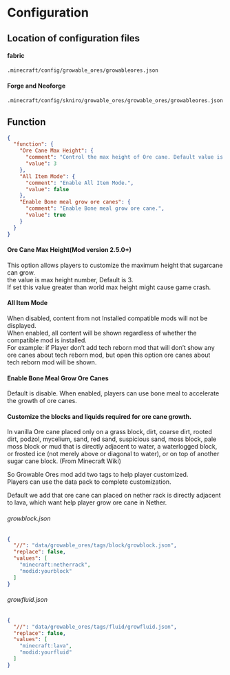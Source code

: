 # Configuration

## Location of configuration files
#### fabric
```txt
.minecraft/config/growable_ores/growableores.json
```

#### Forge and Neoforge
```txt
.minecraft/config/skniro/growable_ores/growable_ores/growableores.json
```

## Function
```json
{
  "function": {
    "Ore Cane Max Height": {
      "comment": "Control the max height of Ore cane. Default value is 3.",
      "value": 3
    },
    "All Item Mode": {
      "comment": "Enable All Item Mode.",
      "value": false
    },
    "Enable Bone meal grow ore canes": {
      "comment": "Enable Bone meal grow ore cane.",
      "value": true
    }
  }
}
```

#### Ore Cane Max Height(Mod version 2.5.0+)
This option allows players to customize the maximum height that sugarcane can grow.  
the value is max height number, Default is 3.  
If set this value greater than world max height might cause game crash.  

#### All Item Mode
When disabled, content from not Installed compatible mods will not be displayed.    
When enabled, all content will be shown regardless of whether the compatible mod is installed.  
For example: if Player don’t add tech reborn mod that will don’t show any ore canes about tech reborn mod, but open this option ore canes about tech reborn mod will be shown.
  
#### Enable Bone Meal Grow Ore Canes
Default is disable.
When enabled, players can use bone meal to accelerate the growth of ore canes.

#### Customize the blocks and liquids required for ore cane growth.
In vanilla Ore cane placed only on a grass block, dirt, coarse dirt, rooted dirt, podzol, mycelium, sand, red sand, suspicious sand, moss block, pale moss block or mud that is directly adjacent to water, a waterlogged block, or frosted ice (not merely above or diagonal to water), or on top of another sugar cane block. (From Minecraft Wiki)  
  
So Growable Ores mod add two tags to help player customized.    
Players can use the data pack to complete customization.  
  
Default we add that ore cane can placed on nether rack is directly adjacent to lava, which want help player grow ore cane in Nether.
###### growblock.json
```json
{
  "//": "data/growable_ores/tags/block/growblock.json",
  "replace": false,
  "values": [
    "minecraft:netherrack",
    "modid:yourblock"
  ]
}
```

###### growfluid.json
```json
{
  "//": "data/growable_ores/tags/fluid/growfluid.json",
  "replace": false,
  "values": [
    "minecraft:lava",
    "modid:yourfluid"
  ]
}
```

